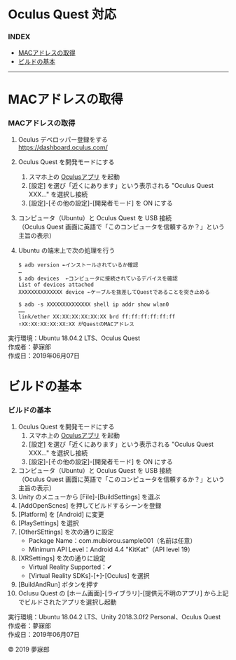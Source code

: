 # Oculus Quest 対応

### <b>INDEX</b>

* [MACアドレスの取得](#MACアドレスの取得)
* [ビルドの基本](#ビルドの基本)
***


<a name="MACアドレスの取得"></a>
# <b>MACアドレスの取得</b>

### MACアドレスの取得

1. Oculus デベロッパー登録をする  
    https://dashboard.oculus.com/

1. Oculus Quest を開発モードにする  
    1. スマホ上の [Oculusアプリ](https://bit.ly/2KuxKEu) を起動
    1. [設定] を選び「近くにあります」という表示される "Oculus Quest XXX…" を選択し接続
    1. [設定]-[その他の設定]-[開発者モード] を ON にする

1. コンピュータ（Ubuntu）と Oculus Quest を USB 接続  
    （Oculus Quest 画面に英語で「このコンピュータを信頼するか？」という主旨の表示）

1. Ubuntu の端末上で次の処理を行う  
    ```
    $ adb version ←インストールされているか確認
    …
    $ adb devices  ←コンピュータに接続されているデバイスを確認
    List of devices attached
    XXXXXXXXXXXXXX device ←ケーブルを抜差してQuestであることを突き止める

    $ adb -s XXXXXXXXXXXXXX shell ip addr show wlan0
    ……
    link/ether XX:XX:XX:XX:XX:XX brd ff:ff:ff:ff:ff:ff
    ↑XX:XX:XX:XX:XX:XX がQuestのMACアドレス
    ```

実行環境：Ubuntu 18.04.2 LTS、Oculus Quest  
作成者：夢寐郎  
作成日：2019年06月07日  


<a name="ビルドの基本"></a>
# <b>ビルドの基本</b>

### ビルドの基本

1. Oculus Quest を開発モードにする  
    1. スマホ上の [Oculusアプリ](https://bit.ly/2KuxKEu) を起動
    1. [設定] を選び「近くにあります」という表示される "Oculus Quest XXX…" を選択し接続
    1. [設定]-[その他の設定]-[開発者モード] を ON にする
1. コンピュータ（Ubuntu）と Oculus Quest を USB 接続  
    （Oculus Quest 画面に英語で「このコンピュータを信頼するか？」という主旨の表示）
1. Unity のメニューから [File]-[BuildSettings] を選ぶ
1. [AddOpenScnes] を押してビルドするシーンを登録
1. [Platform] を [Android] に変更
1. [PlaySettings] を選択
1. [OtherSEttings] を次の通りに設定  
    * Package Name：com.mubiorou.sample001（名前は任意）
    * Minimum API Level：Android 4.4 "KitKat"（API level 19）
1. [XRSettings] を次の通りに設定
    * Virtual Reality Supported：✔
    * [Virtual Reality SDKs]-[+]-[Oculus] を選択
1. [BuildAndRun] ボタンを押す
1. Oclusu Quest の [ホーム画面]-[ライブラリ]-[提供元不明のアプリ] から上記でビルドされたアプリを選択し起動  

実行環境：Ubuntu 18.04.2 LTS、Unity 2018.3.0f2 Personal、Oculus Quest  
作成者：夢寐郎  
作成日：2019年06月07日  

© 2019 夢寐郎
